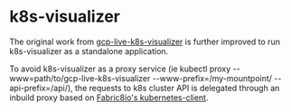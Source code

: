 # k8s-visualizer
The original work from [gcp-live-k8s-visualizer](https://github.com/brendandburns/gcp-live-k8s-visualizer) 
is further improved to run k8s-visualizer as a standalone application.

To avoid k8s-visualizer as a proxy service (ie kubectl proxy --www=path/to/gcp-live-k8s-visualizer --www-prefix=/my-mountpoint/ --api-prefix=/api/), 
the requests to k8s cluster API is delegated through an inbuild proxy based on [Fabric8io's kubernetes-client](https://github.com/fabric8io/kubernetes-client).
